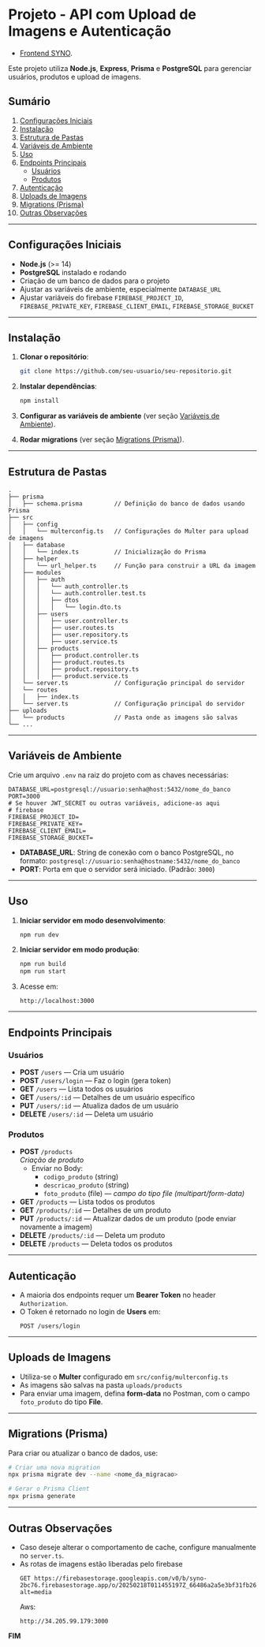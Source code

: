 ﻿# Projeto - API com Upload de Imagens e Autenticação
 - [Frontend SYNO](https://github.com/DiegoEmanuel/teste_tecnico_syno/).

Este projeto utiliza **Node.js**, **Express**, **Prisma** e **PostgreSQL** para gerenciar usuários, produtos e upload de imagens.

## Sumário

1. [Configurações Iniciais](#configurações-iniciais)
2. [Instalação](#instalação)
3. [Estrutura de Pastas](#estrutura-de-pastas)
4. [Variáveis de Ambiente](#variáveis-de-ambiente)
5. [Uso](#uso)
6. [Endpoints Principais](#endpoints-principais)
   - [Usuários](#usuários)
   - [Produtos](#produtos)
7. [Autenticação](#autenticação)
8. [Uploads de Imagens](#uploads-de-imagens)
9. [Migrations (Prisma)](#migrations-prisma)
10. [Outras Observações](#outras-observações)

---

## Configurações Iniciais

- **Node.js** (>= 14)
- **PostgreSQL** instalado e rodando
- Criação de um banco de dados para o projeto
- Ajustar as variáveis de ambiente, especialmente `DATABASE_URL`
- Ajustar variáveis do firebase `FIREBASE_PROJECT_ID`, `FIREBASE_PRIVATE_KEY`, `FIREBASE_CLIENT_EMAIL`, `FIREBASE_STORAGE_BUCKET`
---

## Instalação

1. **Clonar o repositório**:
   ```bash
   git clone https://github.com/seu-usuario/seu-repositorio.git
   ```
2. **Instalar dependências**:
   ```bash
   npm install
   ```
3. **Configurar as variáveis de ambiente** (ver seção [Variáveis de Ambiente](#variáveis-de-ambiente)).

4. **Rodar migrations** (ver seção [Migrations (Prisma)](#migrations-prisma)).

---

## Estrutura de Pastas

```
.
├── prisma
│   ├── schema.prisma         // Definição do banco de dados usando Prisma
├── src
│   ├── config
│   │   └── multerconfig.ts   // Configurações do Multer para upload de imagens
│   ├── database
│   │   └── index.ts          // Inicialização do Prisma
│   ├── helper
│   │   └── url_helper.ts     // Função para construir a URL da imagem
│   ├── modules
│   │   ├── auth
│   │   │   └── auth_controller.ts
│   │   │   └── auth.controller.test.ts
│   │   │   ├── dtos
│   │   │   │   └── login.dto.ts
│   │   ├── users
│   │   │   ├── user.controller.ts
│   │   │   ├── user.routes.ts
│   │   │   ├── user.repository.ts
│   │   │   ├── user.service.ts
│   │   ├── products
│   │   │   ├── product.controller.ts
│   │   │   ├── product.routes.ts
│   │   │   ├── product.repository.ts
│   │   │   ├── product.service.ts
│   └── server.ts             // Configuração principal do servidor
│   └── routes
│   │   ├── index.ts
│   └── server.ts             // Configuração principal do servidor
├── uploads
│   └── products              // Pasta onde as imagens são salvas
└── ...
```

---

## Variáveis de Ambiente

Crie um arquivo `.env` na raiz do projeto com as chaves necessárias:

```
DATABASE_URL=postgresql://usuario:senha@host:5432/nome_do_banco
PORT=3000
# Se houver JWT_SECRET ou outras variáveis, adicione-as aqui
# firebase
FIREBASE_PROJECT_ID=
FIREBASE_PRIVATE_KEY=
FIREBASE_CLIENT_EMAIL=
FIREBASE_STORAGE_BUCKET=
```

- **DATABASE_URL**: String de conexão com o banco PostgreSQL, no formato:
  `postgresql://usuario:senha@hostname:5432/nome_do_banco`
- **PORT**: Porta em que o servidor será iniciado. (Padrão: `3000`)

---

## Uso

1. **Iniciar servidor em modo desenvolvimento**:
   ```bash
   npm run dev
   ```
2. **Iniciar servidor em modo produção**:
   ```bash
   npm run build
   npm run start
   ```
3. Acesse em:  
   ```
   http://localhost:3000
   ```

---

## Endpoints Principais

### Usuários

- **POST** `/users` — Cria um usuário
- **POST** `/users/login` — Faz o login (gera token)
- **GET** `/users` — Lista todos os usuários
- **GET** `/users/:id` — Detalhes de um usuário específico
- **PUT** `/users/:id` — Atualiza dados de um usuário
- **DELETE** `/users/:id` — Deleta um usuário

### Produtos

- **POST** `/products`  
  *Criação de produto*  
  - Enviar no Body:  
    - `codigo_produto` (string)  
    - `descricao_produto` (string)  
    - `foto_produto` (file) — *campo do tipo file (multipart/form-data)*  
- **GET** `/products` — Lista todos os produtos  
- **GET** `/products/:id` — Detalhes de um produto  
- **PUT** `/products/:id` — Atualizar dados de um produto (pode enviar novamente a imagem)  
- **DELETE** `/products/:id` — Deleta um produto  
- **DELETE** `/products` — Deleta todos os produtos  

---

## Autenticação

- A maioria dos endpoints requer um **Bearer Token** no header `Authorization`.  
- O Token é retornado no login de **Users** em:  
  ```http
  POST /users/login
  ```

---

## Uploads de Imagens

- Utiliza-se o **Multer** configurado em `src/config/multerconfig.ts`
- As imagens são salvas na pasta `uploads/products`
- Para enviar uma imagem, defina **form-data** no Postman, com o campo `foto_produto` do tipo **File**.

---

## Migrations (Prisma)

Para criar ou atualizar o banco de dados, use:

```bash
# Criar uma nova migration
npx prisma migrate dev --name <nome_da_migracao>

# Gerar o Prisma Client
npx prisma generate
```

---

## Outras Observações

- Caso deseje alterar o comportamento de cache, configure manualmente no `server.ts`.
- As rotas de imagens estão liberadas pelo firebase
  ```
  GET https://firebasestorage.googleapis.com/v0/b/syno-2bc76.firebasestorage.app/o/20250218T011455197Z_66486a2a5e3bf31fb267b07a7793e7d9.jpg?alt=media
  ```
  Aws:
  ```
  http://34.205.99.179:3000
  ```

**FIM**
